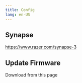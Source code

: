 ```yaml
---
title: Config
lang: en-US
---
```

## Synapse

https://www.razer.com/synapse-3

## Update Firmware

Download from this page
